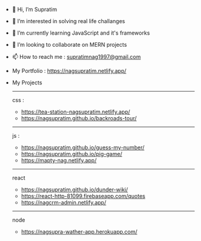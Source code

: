 - 👋 Hi, I’m Supratim
- 👀 I’m interested in solving real life challanges
- 🌱 I’m currently learning JavaScript and it's frameworks
- 💞️ I’m looking to collaborate on MERN projects
- 📫 How to reach me : supratimnag1997@gmail.com
- My Portfolio : https://nagsupratim.netlify.app/

- My Projects
  _______________________________________________________________
  css : 
  - https://tea-station-nagsupratim.netlify.app/
  - https://nagsupratim.github.io/backroads-tour/ 
  _______________________________________________________________
  js : 
  - https://nagsupratim.github.io/guess-my-number/
  - https://nagsupratim.github.io/pig-game/
  - https://mapty-nag.netlify.app/
  _______________________________________________________________
  react 
  - https://nagsupratim.github.io/dunder-wiki/
  - https://react-http-81099.firebaseapp.com/quotes
  - https://nagcrm-admin.netlify.app/
  _______________________________________________________________
  node 
  - https://nagsupra-wather-app.herokuapp.com/

<!---
nagSupratim/nagSupratim is a ✨ special ✨ repository because its `README.md` (this file) appears on your GitHub profile.
You can click the Preview link to take a look at your changes.
--->
